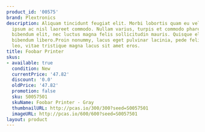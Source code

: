 ```yaml
---
product_id: '00575'
brand: Plextronics
description: Aliquam tincidunt feugiat elit. Morbi lobortis quam eu velit. Duis et
  ipsum ac nisl laoreet commodo. Nullam varius, turpis et commodo pharetra, est eros
  bibendum elit, nec luctus magna felis sollicitudin mauris. Quisque elit. In semper
  bibendum libero.Proin nonummy, lacus eget pulvinar lacinia, pede felis dignissim
  leo, vitae tristique magna lacus sit amet eros.
title: Foobar Printer
skus:
- available: true
  condition: New
  currentPrice: '47.82'
  discount: '0.0'
  oldPrice: '47.82'
  promotion: false
  sku: S0057501
  skuName: Foobar Printer - Gray
  thumbnailURL: http://pcas.io/300/300?seed=S0057501
  imageURL: http://pcas.io/600/600?seed=S0057501
layout: product
---
```

